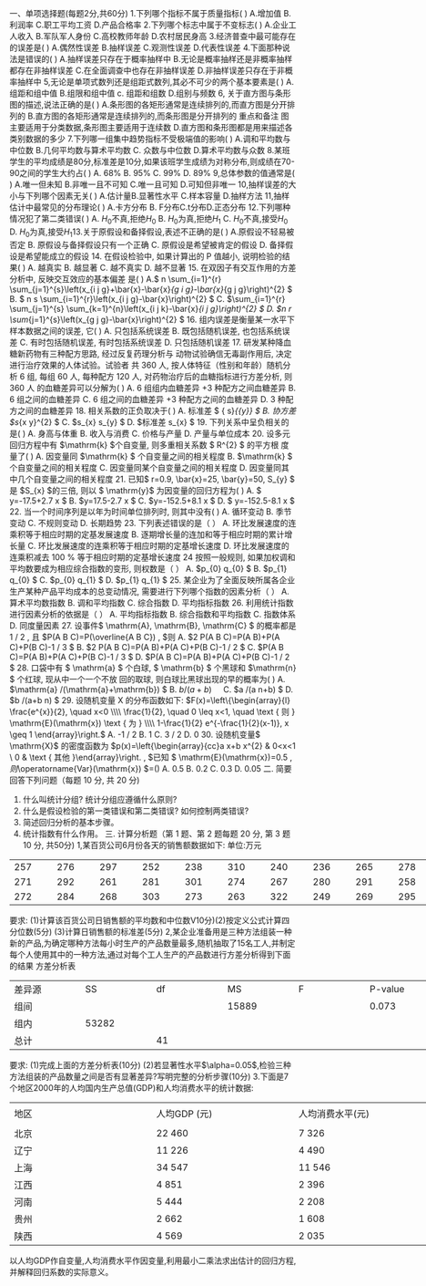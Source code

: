 一、单项选择题(每题2分,共60分)
 1.下列哪个指标不属于质量指标(    )
 A.增加值     B.利润率     C.职工平均工资      D.产品合格率
 2.下列哪个标志中属于不变标志(    )
 A.企业工人收入 
 B.军队军人身份
 C.高校教师年龄
 D.农村居民身高
 3.经济普查中最可能存在的误差是(    )
 A.偶然性误差 B.抽样误差 C.观测性误差  D.代表性误差
 4.下面那种说法是错误的(   ) 
 A.抽样误差只存在于概率抽样中
 B.无论是概率抽样还是非概率抽样都存在非抽样误差
 C.在全面调查中也存在非抽样误差
 D.非抽样误差只存在于非概率抽样中
 5,无论是单项式数列还是组距式数列,其必不可少的两个基本要素是(     )
 A.组距和组中值
 B.组限和组中值
 c. 组距和组数
 D.组别与频数
 6, 关于直方图与条形图的描述,说法正确的是(    )
 A.条形图的各矩形通常是连续排列的,而直方图是分开排列的
 B.直方图的各矩形通常是连续排列的,而条形图是分开排列的
 重点和备注 图主要适用于分类数据,条形图主要适用于连续数
 D.直方图和条形图都是用来描述各类别数据的多少
 7.下列哪一组集中趋势指标不受极端值的影响(    )
 A.调和平均数与中位数 
 B.几何平均数与算术平均数
 C. 众数与中位数
 D.算术平均数与众数
 8.某班学生的平均成绩是80分,标准差是10分,如果该班学生成绩为对称分布,则成绩在70-90之间的学生大约占(   )
  A. 68% B. 95% C. 99% D. 89%
 9,总体参数的值通常是(   )
 A.唯一但未知
 B.非唯一且不可知
 C.唯一且可知
 D.可知但非唯一
 10,抽样误差的大小与下列哪个因素无关(   )
 A.估计量B.显著性水平 C.样本容量 D.抽样方法
 11,抽样估计中最常见的分布理论(   )
 A.卡方分布 B. F分布C.t分布D.正态分布
 12.下列哪种情况犯了第二类错误(   )
 A. $H_0$不真,拒绝$H_0$​
 B. $H_0$为真,拒绝$H_1$​
 C. $H_0$不真,接受$H_0$​
 D. $H_0$为真,接受$H_1$​
 13.关于原假设和备择假设,表述不正确的是(    )
 A.原假设不轻易被否定
 B. 原假设与备择假设只有一个正确
 C. 原假设是希望被肯定的假设
 D. 备择假设是希望能成立的假设
 14. 在假设检验中, 如果计算出的 P 值越小, 说明检验的结果(   )
 A. 越真实
 B. 越显著
 C. 越不真实
 D. 越不显著
 15. 在双因子有交互作用的方差分析中, 反映交互效应的基本偏差 是(    )
 A.$  n \sum_{i=1}^{r} \sum_{j=1}^{s}\left(x_{i j g}+\bar{x}-\bar{x}_{g i g}-\bar{x}_{g j g}\right)^{2} $
 B. $ n s \sum_{i=1}^{r}\left(x_{i j g}-\bar{x}\right)^{2} $
 C.  $\sum_{i=1}^{r} \sum_{j=1}^{s} \sum_{k=1}^{n}\left(x_{i j k}-\bar{x}_{i j g}\right)^{2} $
 D.  $n r \sum_{j=1}^{s}\left(x_{g j g}-\bar{x}\right)^{2} $
 16. 组内误差是衡量某一水平下样本数据之间的误差, 它(    )
 A. 只包括系统误差
 B. 既包括随机误差, 也包括系统误差
 C. 有时包括随机误差, 有时包括系统误差
 D. 只包括随机误差
 17. 研发某种降血糖新药物有三种配方思路, 经过反复药理分析与 动物试验确信无毒副作用后, 决定进行治疗效果的人体试验。试验者 共 360 人, 按人体特征（性别和年龄）随机分析 6 组, 每组 60 人, 每种配方 120 人, 对药物治疗后的血糖指标进行方差分析, 则 360 人 的血糖差异可以分解为(     )
 A. 6 组组内血糖差异  +3  种配方之间血糖差异
 B. 6 组之间的血糖差异
 C. 6 组之间的血糖差异  +3  种配方之间的血糖差异
 D. 3 种配方之间的血糖差异
 18. 相关系数的正负取决于(    )
 A. 标准差 $ { s}_{{y}} $
 B. 协方差  $s_{x y}^{2} $
 C.  $s_{x} s_{y} $
 D. $标准差  s_{x} $
 19. 下列关系中呈负相关的是(   )
 A. 身高与体重
 B. 收入与消费
 C. 价格与产量
 D. 产量与单位成本
 20. 设多元回归方程中有  $\mathrm{k}  $个自变量, 则多重相关系数 $ R^{2} $ 的平方根 度量了(    )
 A. 因变量同   $\mathrm{k}  $  个自变量之间的相关程度
 B.   $\mathrm{k}  $ 个自变量之间的相关程度
 C. 因变量同某个自变量之间的相关程度
 D. 因变量同其中几个自变量之间的相关程度
 21. 已知$  r=0.9, \bar{x}=25, \bar{y}=50, S_{y} $ 是  $S_{x}  $的三倍, 则以 $ \mathrm{y}$  为因变量的回归方程为(    )
 A. $ y=-17.5+2.7 x $
 B.  $y=17.5-2.7 x $
 C.  $y=-152.5+8.1 x $
 D. $ y=-152.5-8.1 x $
 22. 当一个时间序列是以年为时间单位排列时, 则其中没有(   )
 A. 循环变动
 B. 季节变动
 C. 不规则变动
 D. 长期趋势
 23. 下列表述错误的是（   ）
 A. 环比发展速度的连乘积等于相应时期的定基发展速度
 B. 逐期增长量的连加和等于相应时期的累计增长量
 C. 环比发展速度的连乘积等于相应时期的定基增长速度
 D. 环比发展速度的连乘积减去  100 %  等于相应时期的定基增长速度
 24 按照一般规则, 如果加权调和平均数要成为相应综合指数的变形, 则权数是（    ）
 A.  $p_{0} q_{0} $
 B.  $p_{1} q_{0} $
 C.  $p_{0} q_{1} $
 D.  $p_{1} q_{1} 
$
 25. 某企业为了全面反映所属各企业生产某种产品平均成本的总变动情况, 需要进行下列哪个指数的因素分析（  ）
 A. 算术平均数指数
 B. 调和平均指数
 C. 综合指数
 D. 平均指标指数
 26. 利用统计指数进行因素分析的依据是（   ）
 A. 平均指标指数
 B. 综合指数和平均指数
 C. 指数体系
 D. 同度量因素
 27. 设事件$  \mathrm{A}, \mathrm{B}, \mathrm{C} $ 的概率都是  1 / 2 , 且  $P(A B C)=P(\overline{A B C}) , $则
 A.  $2 P(A B C)=P(A B)+P(A C)+P(B C)-1 / 3 $
 B.  $2 P(A B C)=P(A B)+P(A C)+P(B C)-1 / 2 $
 C.  $P(A B C)=P(A B)+P(A C)+P(B C)-1 / 3 $
 D.  $P(A B C)=P(A B)+P(A C)+P(B C)-1 / 2 $
 28. 口袋中有 $ \mathrm{a} $ 个白球, $ \mathrm{b} $ 个黑球和  $\mathrm{n} $ 个红球, 现从中一个一个不放 回的取球, 则白球比黑球出现的早的概率为(    )
 A.  $\mathrm{a} /(\mathrm{a}+\mathrm{b}) $
 B.  $b /(a+b) \quad$
 C. $a /(a n+b) $
 D.  $b /(a+b n) $
 29. 设随机变量  X  的分布函数如下:
 $F(x)=\left\{\begin{array}{l}
\frac{e^{x}}{2}, \quad x<0 \\\\
\frac{1}{2}, \quad 0 \leq x<1, \quad \text { 则 } \mathrm{E}(\mathrm{x}) \text { 为 } \\\\
1-\frac{1}{2} e^{-\frac{1}{2}(x-1)}, x \geq 1
\end{array}\right.$
 A.  -1 / 2 
 B.  1 
 C.  3 / 2 
 D. 0
 30. 设随机变量$  \mathrm{X}$  的密度函数为  $p(x)=\left\{\begin{array}{cc}a x+b x^{2} & 0<x<1 \\ 0 & \text { 其他 }\end{array}\right. , $已知 $ \mathrm{E}(\mathrm{x})=0.5 $, 则$\operatorname{Var}(\mathrm{x}) $=()
 A.  0.5 
 B.  0.2 
 C. 0.3
 D. 0.05
 二. 简要回答下列问题（每题 10 分, 共 20 分)
 1. 什么叫统计分组? 统计分组应遵循什么原则?
 2. 什么是假设检验的第一类错误和第二类错误? 如何控制两类错误?
 3. 简述回归分析的基本步骤。
 4. 统计指数有什么作用。
 三. 计算分析题（第 1 题、第 2 题每题 20 分, 第 3 题 10 分, 共50分)
 1,某百货公司6月份各天的销售额数据如下:
 单位:万元
 <table data-lake-id="r3Yaj" id="r3Yaj" margin="true" width-mode="contain" class="lake-table" style="width: 750px"><colgroup><col width="75"><col width="75"><col width="75"><col width="75"><col width="75"><col width="75"><col width="75"><col width="75"><col width="75"><col width="75"></colgroup><tbody><tr data-lake-id="ue7bfd4c0" id="ue7bfd4c0"><td data-lake-id="u3f347c81" id="u3f347c81">257
 </td><td data-lake-id="uf3637a10" id="uf3637a10">276
 </td><td data-lake-id="ua6ecdc8b" id="ua6ecdc8b">297
 </td><td data-lake-id="u7e13b77d" id="u7e13b77d">252
 </td><td data-lake-id="u1567c324" id="u1567c324">238
 </td><td data-lake-id="uc4f2eca9" id="uc4f2eca9">310
 </td><td data-lake-id="uce3124e2" id="uce3124e2">240
 </td><td data-lake-id="ubd104ed6" id="ubd104ed6">236
 </td><td data-lake-id="uf35cd3e9" id="uf35cd3e9">265
 </td><td data-lake-id="u1f81bef2" id="u1f81bef2">278
 </td></tr><tr data-lake-id="u41f52d13" id="u41f52d13"><td data-lake-id="u76e615df" id="u76e615df">271
 </td><td data-lake-id="u0b1366e0" id="u0b1366e0">292
 </td><td data-lake-id="ubd83f488" id="ubd83f488">261
 </td><td data-lake-id="ucdeffd8e" id="ucdeffd8e">281
 </td><td data-lake-id="u2c74914a" id="u2c74914a">301
 </td><td data-lake-id="uec962e5e" id="uec962e5e">274
 </td><td data-lake-id="udd1f5488" id="udd1f5488">267
 </td><td data-lake-id="u335c3ea8" id="u335c3ea8">280
 </td><td data-lake-id="ub975a80e" id="ub975a80e">291
 </td><td data-lake-id="uf24e527d" id="uf24e527d">258
 </td></tr><tr data-lake-id="ubde23a3f" id="ubde23a3f"><td data-lake-id="u03779a06" id="u03779a06">272
 </td><td data-lake-id="u84ceace7" id="u84ceace7">284
 </td><td data-lake-id="u96b9edc3" id="u96b9edc3">268
 </td><td data-lake-id="ua320d0fe" id="ua320d0fe">303
 </td><td data-lake-id="u8338ad0b" id="u8338ad0b">273
 </td><td data-lake-id="u5a680e66" id="u5a680e66">263
 </td><td data-lake-id="u585e0e89" id="u585e0e89">322
 </td><td data-lake-id="u86bfff68" id="u86bfff68">249
 </td><td data-lake-id="u78c98354" id="u78c98354">269
 </td><td data-lake-id="u981e20dc" id="u981e20dc">295
 </td></tr></tbody></table>要求:
 (1)计算该百货公司日销售额的平均数和中位数V10分)(2)按定义公式计算四分位数(5分)
 (3)计算日销售额的标准差(5分)
 2,某企业准备用是三种方法组装一种新的产品,为确定哪种方法每小时生产的产品数量最多,随机抽取了15名工人,并制定每个人使用其中的一种方法,通过对每个工人生产的产品数进行方差分析得到下面的结果
 方差分析表
 <table data-lake-id="G4L4b" id="G4L4b" width-mode="contain" class="lake-table" style="width: 750px"><colgroup><col width="125"><col width="125"><col width="125"><col width="125"><col width="125"><col width="125"></colgroup><tbody><tr data-lake-id="u5de73972" id="u5de73972"><td data-lake-id="ue76fee67" id="ue76fee67">差异源
 </td><td data-lake-id="u09f4a4f0" id="u09f4a4f0">SS
 </td><td data-lake-id="u2d81399e" id="u2d81399e">df
 </td><td data-lake-id="u5c067bc6" id="u5c067bc6">MS
 </td><td data-lake-id="ue63a4b1b" id="ue63a4b1b">F
 </td><td data-lake-id="u8709cf6d" id="u8709cf6d">P-value
 </td></tr><tr data-lake-id="u041496dd" id="u041496dd"><td data-lake-id="u7d3a61cc" id="u7d3a61cc">组间
 </td><td data-lake-id="u2d454b43" id="u2d454b43">

 </td><td data-lake-id="u903db68d" id="u903db68d">

 </td><td data-lake-id="ua8bff562" id="ua8bff562"> 15889
 </td><td data-lake-id="u87332113" id="u87332113">

 </td><td data-lake-id="u58032c32" id="u58032c32">0.073
 </td></tr><tr data-lake-id="ubdc4d674" id="ubdc4d674"><td data-lake-id="ub8c2e681" id="ub8c2e681">组内
 </td><td data-lake-id="u43a76352" id="u43a76352"> 53282
 </td><td data-lake-id="u8f7b0de5" id="u8f7b0de5">

 </td><td data-lake-id="uc7865687" id="uc7865687">

 </td><td data-lake-id="uc88c397b" id="uc88c397b">

 </td><td data-lake-id="u53247f86" id="u53247f86">

 </td></tr><tr data-lake-id="u328441c8" id="u328441c8"><td data-lake-id="ue64b748f" id="ue64b748f">总计
 </td><td data-lake-id="ubd712d4c" id="ubd712d4c">

 </td><td data-lake-id="ucabb6f0a" id="ucabb6f0a">41
 </td><td data-lake-id="ue3d0afd8" id="ue3d0afd8">

 </td><td data-lake-id="ue1834b22" id="ue1834b22">

 </td><td data-lake-id="u653f77cf" id="u653f77cf">

 </td></tr></tbody></table>要求:
 (1)完成上面的方差分析表(10分)
 (2)若显著性水平$\alpha=0.05$,检验三种方法组装的产品数量之间是否有显著差异?写明完整的分析步骤(10分)
 3.下面是7个地区2000年的人均国内生产总值(GDP)和人均消费水平的统计数据:
 <table data-lake-id="wNx00" id="wNx00" width-mode="contain" class="lake-table" style="width: 750px"><colgroup><col width="250"><col width="250"><col width="250"></colgroup><tbody><tr data-lake-id="u90b65db8" id="u90b65db8" style="height: 40px"><td data-lake-id="u199ae0ad" id="u199ae0ad">地区
 </td><td data-lake-id="u5b67f3aa" id="u5b67f3aa">人均GDP (元) 
 </td><td data-lake-id="u63e6239d" id="u63e6239d">人均消费水平(元)
 </td></tr><tr data-lake-id="u75fcbba7" id="u75fcbba7"><td data-lake-id="u9e30a109" id="u9e30a109">北京
 </td><td data-lake-id="ub1a81304" id="ub1a81304"> 22 460
 </td><td data-lake-id="ue487a7f2" id="ue487a7f2">7 326
 </td></tr><tr data-lake-id="uaadb1de3" id="uaadb1de3"><td data-lake-id="ue9eb3db9" id="ue9eb3db9">辽宁
 </td><td data-lake-id="ueb8ca43a" id="ueb8ca43a"> 11 226
 </td><td data-lake-id="ubb72b45a" id="ubb72b45a">4 490
 </td></tr><tr data-lake-id="u3118de36" id="u3118de36"><td data-lake-id="ue7385f9d" id="ue7385f9d">上海
 </td><td data-lake-id="ub7917279" id="ub7917279"> 34 547
 </td><td data-lake-id="u2957fcd4" id="u2957fcd4"> 11 546
 </td></tr><tr data-lake-id="u55978f55" id="u55978f55"><td data-lake-id="u2c552ced" id="u2c552ced">江西
 </td><td data-lake-id="ube77bb01" id="ube77bb01"> 4 851
 </td><td data-lake-id="uf7c24832" id="uf7c24832"> 2 396
 </td></tr><tr data-lake-id="u8caf33fa" id="u8caf33fa"><td data-lake-id="u5a7592c9" id="u5a7592c9">河南
 </td><td data-lake-id="u26dc903a" id="u26dc903a"> 5 444
 </td><td data-lake-id="ub3d792a7" id="ub3d792a7"> 2 208
 </td></tr><tr data-lake-id="u7f09e231" id="u7f09e231"><td data-lake-id="u507a416f" id="u507a416f">贵州
 </td><td data-lake-id="uf67a0231" id="uf67a0231"> 2 662
 </td><td data-lake-id="ufcf196a9" id="ufcf196a9"> 1 608
 </td></tr><tr data-lake-id="u06d9e944" id="u06d9e944"><td data-lake-id="u4a8c3525" id="u4a8c3525">陕西
 </td><td data-lake-id="u5ba1cf70" id="u5ba1cf70"> 4 569
 </td><td data-lake-id="u2f9a3f05" id="u2f9a3f05"> 2 035
 </td></tr></tbody></table>以人均GDP作自变量,人均消费水平作因变量,利用最小二乘法求出估计的回归方程,并解释回归系数的实际意义。
 